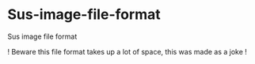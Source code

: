 # Sus-image-file-format
Sus image file format

! Beware this file format takes up a lot of space, this was made as a joke !
